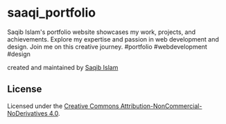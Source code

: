 # saaqi_portfolio

Saqib Islam's portfolio website showcases my work, projects, and achievements. Explore my expertise and passion in web development and design. Join me on this creative journey. #portfolio #webdevelopment #design

created and maintained by [Saqib Islam](https://saqibtech.com 'Saqib Islam - UI/UX Designer & Full-stack Web Developer.')

## License

Licensed under the [Creative Commons Attribution-NonCommercial-NoDerivatives 4.0](LICENSE).
